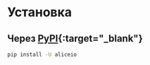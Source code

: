 # Установка

## Через [PyPI](https://pypi.org/project/aliceio/){:target="_blank"}

```bash
pip install -U aliceio
```
